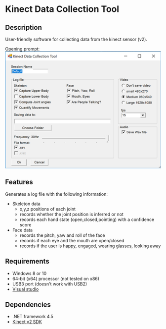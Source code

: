 # Kinect Data Collection Tool

## Description
User-friendly software for collecting data from the kinect sensor (v2). 

Opening prompt:
![alt text](https://github.com/hgse-schneider/Kinect_Data_Collection_Tool/blob/master/Images/Prompt.png?raw=true)

## Features
Generates a log file with the following information:
* Skeleton data
	* x,y,z positions of each joint 
	* records whether the joint position is inferred or not
	* records each hand state (open,closed,pointing) with a confidence score
* Face data
	* records the pitch, yaw and roll of the face
	* records if each eye and the mouth are open/closed
	* records if the user is happy, engaged, wearing glasses, looking away

## Requirements
* Windows 8 or 10
* 64-bit (x64) processor (not tested on x86)
* USB3 port (doesn't work with USB2)
* [Visual studio](https://www.visualstudio.com/en-us/products/visual-studio-community-vs.aspx)

## Dependencies
* .NET framework 4.5
* [Kinect v2 SDK](https://www.microsoft.com/en-us/download/details.aspx?id44561)
